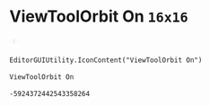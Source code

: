 # ViewToolOrbit On `16x16`
<img src="/img/ViewToolOrbit%20On.png" width=16 height=16>

``` CSharp
EditorGUIUtility.IconContent("ViewToolOrbit On")
```
```
ViewToolOrbit On
```
```
-5924372442543358264
```
